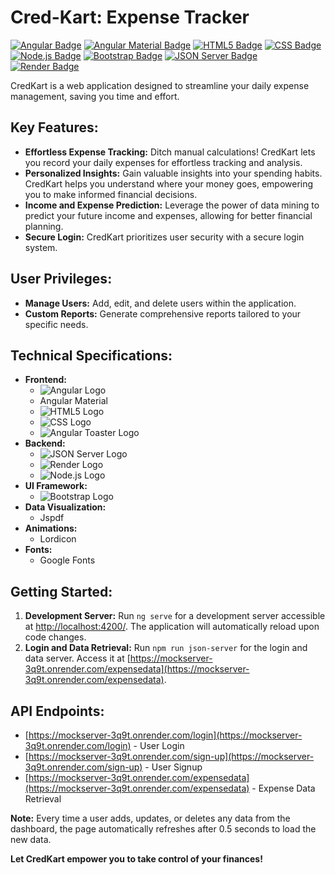 # Cred-Kart: Expense Tracker

[![Angular Badge](https://img.shields.io/badge/Angular-14.2.8-red?logo=angular)](https://angular.io/)
[![Angular Material Badge](https://img.shields.io/badge/Angular_Material-latest-blue?logo=angular)](https://material.angular.io/)
[![HTML5 Badge](https://img.shields.io/badge/HTML5-latest-orange?logo=html5)](https://www.w3.org/html/)
[![CSS Badge](https://img.shields.io/badge/CSS-latest-blue?logo=css3)](https://www.w3.org/Style/CSS/Overview.en.html)
[![Node.js Badge](https://img.shields.io/badge/Node.js-latest-green?logo=node.js)](https://nodejs.org/)
[![Bootstrap Badge](https://img.shields.io/badge/Bootstrap-5.0-purple?logo=bootstrap)](https://getbootstrap.com/docs/5.0/)
[![JSON Server Badge](https://img.shields.io/badge/JSON_Server-latest-lightgrey?logo=json&logoColor=white&style=plastic)](https://github.com/typicode/json-server)
[![Render Badge](https://img.shields.io/badge/Render-hosted-blue?logo=render&logoColor=white&style=plastic)](https://render.com/)

CredKart is a web application designed to streamline your daily expense management, saving you time and effort.

## Key Features:

- **Effortless Expense Tracking:** Ditch manual calculations! CredKart lets you record your daily expenses for effortless tracking and analysis.
- **Personalized Insights:** Gain valuable insights into your spending habits. CredKart helps you understand where your money goes, empowering you to make informed financial decisions.
- **Income and Expense Prediction:** Leverage the power of data mining to predict your future income and expenses, allowing for better financial planning.
- **Secure Login:** CredKart prioritizes user security with a secure login system.

## User Privileges:

- **Manage Users:** Add, edit, and delete users within the application.
- **Custom Reports:** Generate comprehensive reports tailored to your specific needs.

## Technical Specifications:

- **Frontend:** 
  -  ![Angular Logo](https://img.shields.io/badge/Angular-14.2.8-red?logo=angular&style=flat&logoColor=white)
  - Angular Material
  -  ![HTML5 Logo](https://img.shields.io/badge/HTML5-latest-orange?logo=html5&style=flat&logoColor=white)
  -  ![CSS Logo](https://img.shields.io/badge/CSS-latest-blue?logo=css3&style=flat&logoColor=white)
  -  ![Angular Toaster Logo](https://img.shields.io/badge/Toaster-Component-007bff?style=flat&logo=angular&logoColor=white)
- **Backend:** 
  - ![JSON Server Logo](https://img.shields.io/badge/JSON_Server-latest-lightgrey?logo=json&style=flat&logoColor=white)
  -  ![Render Logo](https://img.shields.io/badge/Render-hosted-blue?logo=render&style=flat&logoColor=white)
  -  ![Node.js Logo](https://img.shields.io/badge/Node.js-latest-green?logo=node.js&style=flat&logoColor=white)
- **UI Framework:** 
  -  ![Bootstrap Logo](https://img.shields.io/badge/Bootstrap-5.0-purple?logo=bootstrap&style=flat&logoColor=white)
- **Data Visualization:** 
  - Jspdf
- **Animations:**
  - Lordicon
- **Fonts:**
  - Google Fonts

## Getting Started:

1. **Development Server:** Run `ng serve` for a development server accessible at [http://localhost:4200/](http://localhost:4200/). The application will automatically reload upon code changes.
2. **Login and Data Retrieval:** Run `npm run json-server` for the login and data server. Access it at [https://mockserver-3q9t.onrender.com/expensedata](https://mockserver-3q9t.onrender.com/expensedata).

## API Endpoints:

- [https://mockserver-3q9t.onrender.com/login](https://mockserver-3q9t.onrender.com/login) - User Login
- [https://mockserver-3q9t.onrender.com/sign-up](https://mockserver-3q9t.onrender.com/sign-up) - User Signup
- [https://mockserver-3q9t.onrender.com/expensedata](https://mockserver-3q9t.onrender.com/expensedata) - Expense Data Retrieval

**Note:** Every time a user adds, updates, or deletes any data from the dashboard, the page automatically refreshes after 0.5 seconds to load the new data.

**Let CredKart empower you to take control of your finances!**
